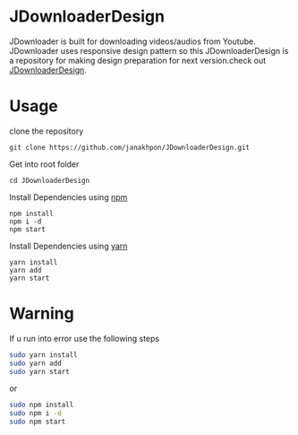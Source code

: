 # JDownloaderDesign
 JDownloader is built for downloading videos/audios from Youtube. JDownloader uses responsive design pattern so this JDownloaderDesign is a repository for making design preparation for next version.check out [JDownloaderDesign](https://github.com/janakhpon/JDownloaderDesign.git).



# Usage

clone the repository

    git clone https://github.com/janakhpon/JDownloaderDesign.git

Get into root folder

    cd JDownloaderDesign

Install Dependencies using [npm](https://www.npmjs.com/)

    npm install
    npm i -d
    npm start

Install Dependencies using [yarn](https://yarnpkg.com/en/)

    yarn install
    yarn add
    yarn start




# Warning
If u run into error use the following steps

```bash
sudo yarn install
sudo yarn add
sudo yarn start
```
or

```bash
sudo npm install
sudo npm i -d
sudo npm start
```
